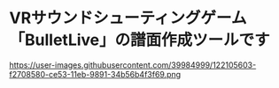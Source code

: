 # VRサウンドシューティングゲーム「BulletLive」の譜面作成ツールです

https://user-images.githubusercontent.com/39984999/122105603-f2708580-ce53-11eb-9891-34b56b4f3f69.png
